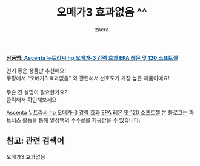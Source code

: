 ﻿---
layout: post
title:  "오메가3 효과없음 ^^"
author: zacra
categories: [ 아이템 ]
tags: [오메가3 효과없음]
image: https://static.coupangcdn.com/image/vendor_inventory/fa64/18d933414467a06eae751afc6a99e7c57d98a7f41c14fd8fe579651f89f6.jpg 
description: "쿠팡에서 오메가3 효과없음 관련 키워드로 가장 고객 선호도가 높은 제품이랍니다."
rating: 4.5
---

<a href="https://link.coupang.com/re/AFFSDP?lptag=AF8407795&pageKey=1902127286&itemId=3230570693&vendorItemId=72328821915&traceid=V0-153-a4d00bfb7048c53a"><b>상품명: <font color='#01579B'>Ascenta 누트라씨 hp 오메가-3 강력 효과 EPA 레몬 맛 120 소프트젤</font></b></a>

인기 좋은 상품만 추천해요!<br/>
쿠팡에서 "오메가3 효과없음" 와 관련해서 선호도가 가장 높은 제품이에요!<br/><br/>
무슨 긴 설명이 필요한가요?  
클릭해서 확인해보세요


<a href="https://link.coupang.com/re/AFFSDP?lptag=AF8407795&pageKey=1902127286&itemId=3230570693&vendorItemId=72328821915&traceid=V0-153-a4d00bfb7048c53a">Ascenta 누트라씨 hp 오메가-3 강력 효과 EPA 레몬 맛 120 소프트젤</a>
본 블로그는 파트너스 활동을 통해 일정액의 수수료를 제공받을 수 있습니다.

## 참고: 관련 검색어    
오메가3 효과없음